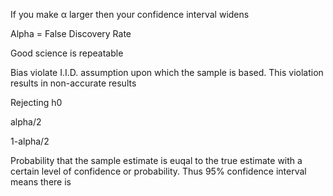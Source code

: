 ---
---

If you make α larger then your confidence interval widens

Alpha = False Discovery Rate

Good science is repeatable

Bias violate I.I.D. assumption upon which the sample is based. This violation results in non-accurate results

Rejecting h0

alpha/2

1-alpha/2

Probability that the sample estimate is euqal to the true estimate with a certain level of confidence or probability. Thus 95% confidence interval means there is 
